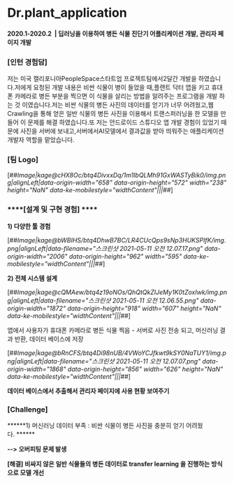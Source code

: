 # Dr.plant_application

#### **2020.1-2020.2**  | **딥러닝을 이용하여 병든 식물 진단기 어플리케이션 개발, 관리자 페이지 개발**

### ****\[인턴 경험담\]****

저는 미국 캘리포니아PeopleSpace스타트업 프로젝트팀에서2달간 개발을 하였습니다.저에게 요청된 개발 내용은 비싼 식물이 병이 들었을 때,플랜트 닥터 앱을 키고 휴대폰 카메라로 병든 부분을 찍으면 이 식물을 살리는 방법을 알려주는 프로그램을 개발 하는 것 이였습니다.저는 비싼 식물의 병든 사진의 데이터를 얻기가 너무 어려웠고,웹Crawling을 통해 얻은 일반 식물의 병든 사진을 이용해서 트랜스퍼러닝을 한 모델을 만들어 이 문제를 해결 하였습니다.또 저는 안드로이드 스튜디오 앱 개발 경험이 있었기 때문에 사진을 서버에 보내고,서버에서AI모델에서 결과값을 받아 띄워주는 애플리케이션 개발자 역할을 맡았습니다.

### ****\[팀 Logo\]****

[##_Image|kage@cHX8Oc/btq4DivxxDq/1m1IbQLMh91GxWASTyBik0/img.png|alignLeft|data-origin-width="658" data-origin-height="572" width="238" height="NaN" data-ke-mobilestyle="widthContent"|||_##]

### ****\[설계 및 구현 경험\] ****

****1) 다양한 툴 경험****

[##_Image|kage@bWBIHS/btq4DhwB7BC/LR4CUcQps9sNp3HUKSPIfK/img.png|alignLeft|data-filename="스크린샷 2021-05-11 오전 12.07.17.png" data-origin-width="2006" data-origin-height="962" width="595" data-ke-mobilestyle="widthContent"|||_##]

****2) 전체 시스템 설계****

[##_Image|kage@cQMAew/btq4z19oNOs/QhQtQkZIJeMy1K0tZoxIwk/img.png|alignLeft|data-filename="스크린샷 2021-05-11 오전 12.06.55.png" data-origin-width="1872" data-origin-height="918" width="607" height="NaN" data-ke-mobilestyle="widthContent"|||_##]

앱에서 사용자가 휴대폰 카메라로 병든 식물 찍음 - 서버로 사진 전송 되고, 머신러닝 결과 반환, 데이터 베이스에 저장

[##_Image|kage@bRnCFS/btq4Di98nUB/4VWoYCJfkwt9kSY0NaTUY1/img.png|alignLeft|data-filename="스크린샷 2021-05-11 오전 12.07.07.png" data-origin-width="1868" data-origin-height="856" width="626" height="NaN" data-ke-mobilestyle="widthContent"|||_##]

**데이터 베이스에서 추출해서 관리자 페이지에 사용 현황 보여주기**

### ****\[Challenge\]****

******1) 머신러닝 데이터 부족 : 비싼 식물이 병든 사진을 충분히 얻기 어려웠다. ******

******\--> 오버피팅 문제 발생******

**\[해결\] 비싸지 않은 일반 식물들의 병든 데이터로 transfer learning 을 진행하는 방식으로 모델 개선**
